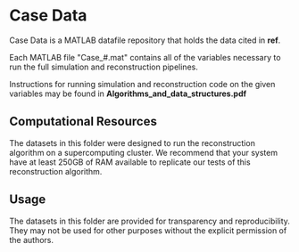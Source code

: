 # Case Data

Case Data is a MATLAB datafile repository that holds the data cited in **ref**.

Each MATLAB file "Case_#.mat" contains all of the variables necessary to run the full simulation and reconstruction pipelines.

Instructions for running simulation and reconstruction code on the given variables may be found in **Algorithms_and_data_structures.pdf**

## Computational Resources

The datasets in this folder were designed to run the reconstruction algorithm on a supercomputing cluster. We recommend that your system have at least 250GB of RAM available to replicate our tests of this reconstruction algorithm.

## Usage

The datasets in this folder are provided for transparency and reproducibility. They may not be used for other purposes without the explicit permission of the authors.
